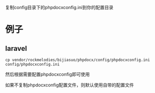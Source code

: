 复制config目录下的phpdocxconfig.ini到你的配置目录

# 例子
## laravel
```
cp vendor/rockmelodies/bijiasuo/phpdocx/config/phpdocxconfig.ini config/phpdocxconfig.ini 
```


然后根据需要配置phpdocxconfig即可使用

如果不复制phpdocxconfig配置文件，则默认使用自带的配置文件
